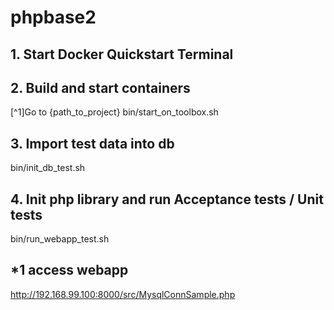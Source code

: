 # phpbase2

## 1. Start Docker Quickstart Terminal

## 2. Build and start containers
[^1]Go to {path_to_project}
bin/start_on_toolbox.sh

## 3. Import test data into db
bin/init_db_test.sh

## 4. Init php library and run Acceptance tests / Unit tests
bin/run_webapp_test.sh

## *1 access webapp
http://192.168.99.100:8000/src/MysqlConnSample.php


